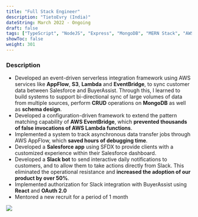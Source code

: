 ```yaml
---
title: "Full Stack Engineer"
description: "TietoEvry (India)"
dateString: March 2022 - Ongoing
draft: false
tags: ["TypeScript", "NodeJS", "Express", "MongoDB", "MERN Stack", "AWS"]
showToc: false
weight: 301
--- 
```


### Description

- Developed an event-driven serverless integration framework using AWS services like **AppFlow**, **S3**, **Lambda** and **EventBridge**, to sync customer data between Salesforce and BuyerAssist. Through this, I learned to build systems to support bi-directional sync of large volumes of data from multiple sources, perform **CRUD** operations on **MongoDB** as well as **schema design**.
- Developed a configuration-driven framework to extend the pattern matching capability of **AWS EventBridge**, which **prevented thousands of false invocations of AWS Lambda functions**.
- Implemented a system to track asynchronous data transfer jobs through AWS AppFlow, which **saved hours of debugging time**.
- Developed a **Salesforce app** using SFDX to provide clients with a customized experience within their Salesforce dashboard.
- Developed a **Slack bot** to send interactive daily notifications to customers, and to allow them to take actions directly from Slack. This eliminated the operational resistance and **increased the adoption of our product by over 50%**.
- Implemented authorization for Slack integration with BuyerAssist using **React** and **OAuth 2.0**
- Mentored a new recruit for a period of 1 month

![](/experience/buyerassist/img1.jpeg#center)